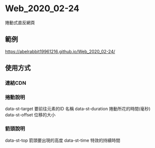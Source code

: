 # Web_2020_02-24
捲動式直反網頁
## 範例
https://abelrabbit19961216.github.io/Web_2020_02-24/

## 使用方式

### 連結CDN

### 捲動說明
data-st-target 要前往元素的ID 名稱 data-st-duration 
捲動所花的時間(毫秒) data-st-offset 位移的大小

### 箭頭說明
data-st-top 箭頭要出現的高度 data-st-time 特效的持續時間